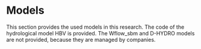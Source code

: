 # Models

This section provides the used models in this research. The code of the hydrological model HBV is provided. The Wflow_sbm and D-HYDRO models are not provided, because they are managed by companies.
